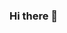 ### Hi there 👋

<!--
# 👋 Hi there, I'm Jigisha Barbhaya!

**`AI/ML Engineer | GenAI Enthusiast | Data Scientist`**

What do I do? I make machines smart enough to guess your next move.

I'm a passionate AI/ML professional with 5+ years of experience building real-world AI, data science, and Generative AI solutions. I enjoy designing intelligent systems that solve impactful problems and bring innovation to life — from LLMs and multi-agent orchestration to end-to-end machine learning pipelines.

---


## 🚀 What I’m Currently Working On

- 🧠 Building **LLM-based applications** using **LangChain**, **LangGraph**, and **RAG pipelines**
- 🏥 Exploring **Agentic AI systems in Healthcare** with **FHIR**, LLMs, and custom toolchains
- 📄 Developing **chatbots for PDF-based question-answering** using Retrieval-Augmented Generation
- 🛠️ Prototyping GenAI tools for **enterprise document understanding** and **structured data Q&A**

---

## 🌱 What I’m Learning

- ✨ Advanced **MLOps workflows** for LLM deployment & monitoring  
- 🤖 Deeper concepts in **multi-agent orchestration** for complex AI workflows  
- ☁️ Serverless & cloud-native pipelines on **AWS/GCP/Azure**

---

## 👯 I’m Looking to Collaborate On

- Generative AI projects — especially in RAG, chat interfaces, or AI agents  
- Open-source tools for **LangChain**, **LangGraph**, or **AI for social good**  
- Tutorials or projects focused on **AI literacy & education**

---

## 💬 Ask Me About

- Machine Learning & MLOps  
- Prompt Engineering & RAG pipelines  
- Data Engineering with PySpark & SQL  
- LLM-based GenAI systems  
- Prototyping with LangChain / LangGraph / Streamlit  

---

## 📫 How to Reach Me

- 🔗 [LinkedIn](https://www.linkedin.com/in/jigisha-barbhaya)  
- 🧑‍💻 [GitHub](https://github.com/jigisha97)  
- 🧵 [Twitter (X)](https://x.com/Jigishabarbhaya)  
- 🌀 [Bluesky](https://bsky.app/profile/jigishabarbhaya.bsky.social)

---

*Thanks for stopping by! Drop a ⭐ on projects you find useful or interesting!*
